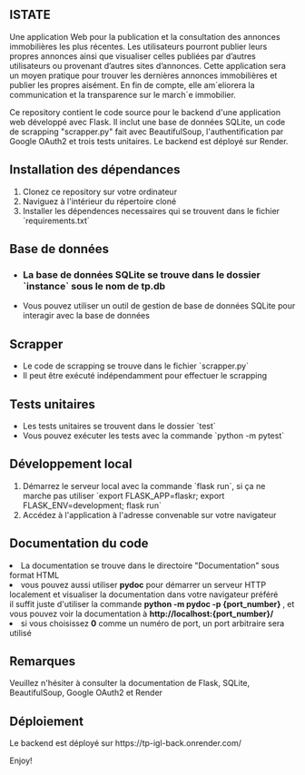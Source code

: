 <h2>ISTATE</h2>
Une application Web pour la publication et la consultation des annonces immobilières les plus récentes. 
Les utilisateurs pourront publier leurs propres annonces ainsi que visualiser celles publiées par d’autres utilisateurs ou provenant d’autres sites d’annonces. 
Cette application sera un moyen pratique pour trouver les dernières annonces immobilières et publier les propres aisément. 
En fin de compte, elle am´eliorera la communication et la transparence sur le march´e immobilier.


<p>Ce repository contient le code source pour le backend d'une application web développé avec Flask. Il inclut une base de données SQLite, un code de scrapping "scrapper.py" fait avec BeautifulSoup, l'authentification par Google OAuth2 et trois tests unitaires. Le backend est déployé sur Render.</p>

<h2>Installation des dépendances</h2>
<ol>
  <li>Clonez ce repository sur votre ordinateur</li>
  <li>Naviguez à l'intérieur du répertoire cloné</li>
  <li>Installer les dépendences necessaires qui se trouvent dans le fichier `requirements.txt`</li>
</ol>
<h2>Base de données</h2>
<ul>
  <li><h3>La base de données SQLite se trouve dans le dossier `instance` sous le nom de tp.db</h3></li>
  <li>Vous pouvez utiliser un outil de gestion de base de données SQLite pour interagir avec la base de données</li>
</ul>
<h2>Scrapper</h2>
<ul>
  <li>Le code de scrapping se trouve dans le fichier `scrapper.py`</li>
  <li>Il peut être exécuté indépendamment pour effectuer le scrapping</li>
</ul>
<h2>Tests unitaires</h2>
<ul>
  <li>Les tests unitaires se trouvent dans le dossier `test`</li>
  <li>Vous pouvez exécuter les tests avec la commande `python -m pytest`</li>
</ul>
<h2>Développement local</h2>
<ol> 
  <li>Démarrez le serveur local avec la commande `flask run`, si ça ne marche pas utiliser `export FLASK_APP=flaskr; export FLASK_ENV=development; flask run`</li>
  <li>Accédez à l'application à l'adresse convenable sur votre navigateur</li>
</ol>

<h2>Documentation du code</h2>
<li>La documentation se trouve dans le directoire "Documentation" sous format HTML</li>
<li>vous pouvez aussi utiliser <b>pydoc</b> pour démarrer un serveur HTTP localement et visualiser la documentation dans votre navigateur préféré <br>
il suffit juste d'utiliser la commande <b>python -m pydoc -p {port_number} </b>, et vous pouvez voir la documentation à <b>http://localhost:{port_number}/</b> 
 </li>
 <li>si vous choisissez <b>0</b> comme un numéro de port, un port arbitraire sera utilisé</li>

<h2>Remarques</h2>
<p>Veuillez n'hésiter à consulter la documentation de Flask, SQLite, BeautifulSoup, Google OAuth2 et Render</p>

<h2>Déploiement</h2>
<p>Le backend est déployé sur https://tp-igl-back.onrender.com/</p>

Enjoy!
